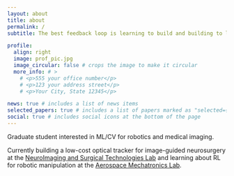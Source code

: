 ```yaml
---
layout: about
title: about
permalink: /
subtitle: The best feedback loop is learning to build and building to learn.

profile:
  align: right
  image: prof_pic.jpg
  image_circular: false # crops the image to make it circular
  more_info: # >
    # <p>555 your office number</p>
    # <p>123 your address street</p>
    # <p>Your City, State 12345</p>

news: true # includes a list of news items
selected_papers: true # includes a list of papers marked as "selected={true}"
social: true # includes social icons at the bottom of the page
---
```


Graduate student interested in ML/CV for robotics and medical imaging.

Currently building a low-cost optical tracker for image-guided neurosurgery at the [NeuroImaging and Surgical Technologies Lab](https://nist.mni.mcgill.ca/) and learning about RL for robotic manipulation at the [Aerospace Mechatronics Lab](https://aerospacemechatronics.lab.mcgill.ca/index.html).
